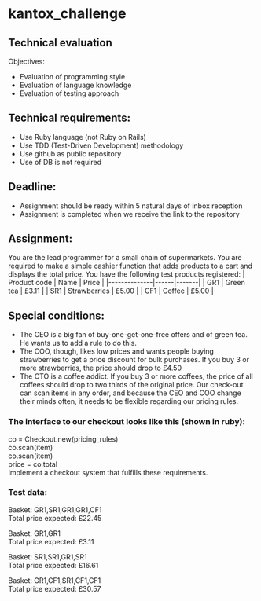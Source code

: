 # kantox_challenge
## Technical evaluation

Objectives:
* Evaluation of programming style
* Evaluation of language knowledge
* Evaluation of testing approach

## Technical requirements:

* Use Ruby language (not Ruby on Rails)
* Use TDD (Test-Driven Development) methodology
* Use github as public repository
* Use of DB is not required

## Deadline:

* Assignment should be ready within 5 natural days of inbox reception
* Assignment is completed when we receive the link to the repository

## Assignment:

You are the lead programmer for a small chain of supermarkets. You are required to make a simple
cashier function that adds products to a cart and displays the total price.
You have the following test products registered:
| Product code | Name | Price |
|--------------|------|-------|
| GR1 | Green tea | £3.11 |
| SR1 | Strawberries | £5.00 |
| CF1 | Coffee | £5.00 |

## Special conditions:

* The CEO is a big fan of buy-one-get-one-free offers and of green tea. He wants us to add a
rule to do this.
* The COO, though, likes low prices and wants people buying strawberries to get a price
discount for bulk purchases. If you buy 3 or more strawberries, the price should drop to £4.50
* The CTO is a coffee addict. If you buy 3 or more coffees, the price of all coffees should drop
to two thirds of the original price.
Our check-out can scan items in any order, and because the CEO and COO change their minds
often, it needs to be flexible regarding our pricing rules.

### The interface to our checkout looks like this (shown in ruby):
co = Checkout.new(pricing_rules)  
co.scan(item)  
co.scan(item)  
price = co.total  
Implement a checkout system that fulfills these requirements.  
### Test data:
Basket: GR1,SR1,GR1,GR1,CF1  
Total price expected: £22.45  

Basket: GR1,GR1  
Total price expected: £3.11  

Basket: SR1,SR1,GR1,SR1  
Total price expected: £16.61  

Basket: GR1,CF1,SR1,CF1,CF1  
Total price expected: £30.57  